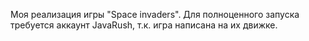 Моя реализация игры "Space invaders".
Для полноценного запуска требуется аккаунт JavaRush, т.к. игра написана на их движке.
